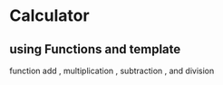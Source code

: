 # Calculator
## using Functions and template
function add , multiplication , subtraction , and division 
